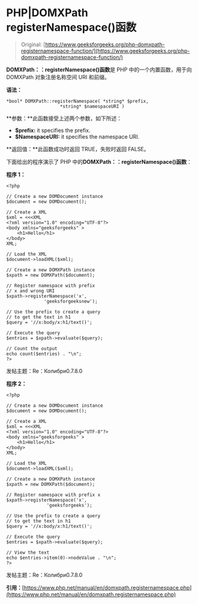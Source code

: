 # PHP|DOMXPath registerNamespace()函数

> Original: [https://www.geeksforgeeks.org/php-domxpath-registernamespace-function/](https://www.geeksforgeeks.org/php-domxpath-registernamespace-function/)

**DOMXPath：：registerNamespace()函数**是 PHP 中的一个内置函数，用于向 DOMXPath 对象注册名称空间 URI 和前缀。

**语法：**

```
*bool* DOMXPath::registerNamespace( *string* $prefix,
                    *string* $namespaceURI )
```

**参数：**此函数接受上述两个参数，如下所述：

*   **$prefix:** it specifies the prefix.
*   **$NamespaceURI:** it specifies the namespace URI.

**返回值：**此函数成功时返回 TRUE，失败时返回 FALSE。

下面给出的程序演示了 PHP 中的**DOMXPath：：registerNamespace()函数**：

**程序 1：**

```
<?php

// Create a new DOMDocument instance
$document = new DOMDocument();

// Create a XML
$xml = <<<XML
<?xml version="1.0" encoding="UTF-8"?>
<body xmlns="geeksforgeeks" >
    <h1>Hello</h1>
</body>
XML;

// Load the XML
$document->loadXML($xml);

// Create a new DOMXPath instance
$xpath = new DOMXPath($document);

// Register namespace with prefix
// x and wrong URI
$xpath->registerNamespace('x',
              'geeksforgeeksnew');

// Use the prefix to create a query
// to get the text in h1
$query = '//x:body/x:h1/text()';

// Execute the query
$entries = $xpath->evaluate($query);

// Count the output
echo count($entries) . "\n";
?>
```

发帖主题：Re：Колибри0.7.8.0

**程序 2：**

```
<?php

// Create a new DOMDocument instance
$document = new DOMDocument();

// Create a XML
$xml = <<<XML
<?xml version="1.0" encoding="UTF-8"?>
<body xmlns="geeksforgeeks" >
    <h1>Hello</h1>
</body>
XML;

// Load the XML
$document->loadXML($xml);

// Create a new DOMXPath instance
$xpath = new DOMXPath($document);

// Register namespace with prefix x
$xpath->registerNamespace('x',
               'geeksforgeeks');

// Use the prefix to create a query
// to get the text in h1
$query = '//x:body/x:h1/text()';

// Execute the query
$entries = $xpath->evaluate($query);

// View the text
echo $entries->item(0)->nodeValue . "\n";
?>
```

发帖主题：Re：Колибри0.7.8.0

**引用：**[https://www.php.net/manual/en/domxpath.registernamespace.php](https://www.php.net/manual/en/domxpath.registernamespace.php)